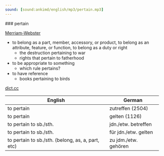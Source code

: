 ```yaml
---
sound: [sound:ankimd/english/mp3/pertain.mp3]
---
```


\### pertain

[Merriam-Webster](https://www.merriam-webster.com/dictionary/pertain)

- to belong as a part, member, accessory, or product, to belong as an attribute, feature, or function, to belong as a duty or right
    - the destruction pertaining to war
    - rights that pertain to fatherhood
- to be appropriate to something
    - which rule pertains?
- to have reference
    - books pertaining to birds

[dict.cc](https://www.dict.cc/pertain)

| English        | German       |
| -------------- | ------------ |
| to pertain | zutreffen (2504) |
| to pertain | gelten (1126) |
| to pertain to sb./sth. | jdn./etw. betreffen |
| to pertain to sb./sth. | für jdn./etw. gelten |
| to pertain to sb./sth. (belong, as, a, part, etc) | zu jdm./etw. gehören |
